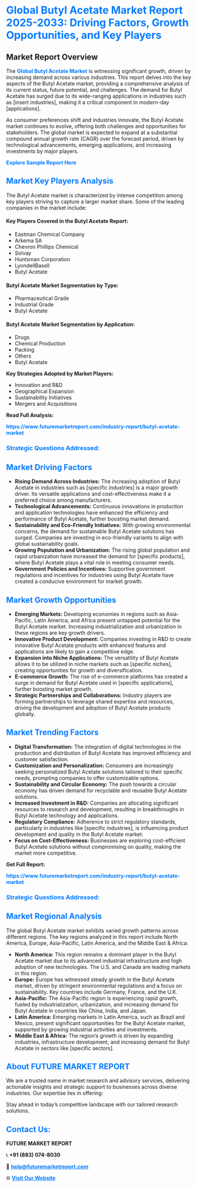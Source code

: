 <h1 style="color: #007BFF;">Global Butyl Acetate Market Report 2025-2033: Driving Factors, Growth Opportunities, and Key Players</h1>

<section id="overview">
<h2>Market Report Overview</h2>
<p>The <a href="https://www.futuremarketreport.com/industry-report/butyl-acetate-market" style="color: #007BFF; text-decoration: none;"><strong>Global Butyl Acetate Market</strong></a> is witnessing significant growth, driven by increasing demand across various industries. This report delves into the key aspects of the Butyl Acetate market, providing a comprehensive analysis of its current status, future potential, and challenges. The demand for Butyl Acetate has surged due to its wide-ranging applications in industries such as [insert industries], making it a critical component in modern-day [applications].</p>
<p>As consumer preferences shift and industries innovate, the Butyl Acetate market continues to evolve, offering both challenges and opportunities for stakeholders. The global market is expected to expand at a substantial compound annual growth rate (CAGR) over the forecast period, driven by technological advancements, emerging applications, and increasing investments by major players.</p>
</section>

<section id="overview">
<p><a href="https://www.futuremarketreport.com/request-sample/reportId=100119" style="color: #007BFF; text-decoration: none;"><strong>Explore Sample Report Here</strong></a></p>
</section>

<section id="key-players">
<h2 style="color: #007BFF;">Market Key Players Analysis</h2>
<p>The Butyl Acetate market is characterized by intense competition among key players striving to capture a larger market share. Some of the leading companies in the market include:</p>
<h4>Key Players Covered in the Butyl Acetate Report:</h4>
<ul><li>Eastman Chemical Company</li><li>Arkema SA</li><li>Chevron Phillips Chemical</li><li>Solvay</li><li>Huntsman Corporation</li><li>LyondellBasell</li><li>Butyl Acetate</li></ul>
<h4>Butyl Acetate Market Segmentation by Type:</h4>
<ul><li>Pharmaceutical Grade</li><li>Industrial Grade</li><li>Butyl Acetate</li></ul>

<h4>Butyl Acetate Market Segmentation by Application:</h4>
<ul><li>Drugs</li><li>Chemical Production</li><li>Packing</li><li>Others</li><li>Butyl Acetate</li></ul>
<p><strong>Key Strategies Adopted by Market Players:</strong></p>
<ul>
<li>Innovation and R&D</li>
<li>Geographical Expansion</li>
<li>Sustainability Initiatives</li>
<li>Mergers and Acquisitions</li>
</ul>
</section>

<section>
<p><strong>Read Full Analysis: </strong></p><a href="https://www.futuremarketreport.com/industry-report/butyl-acetate-market" style="color: #007BFF; text-decoration: none;"><strong>https://www.futuremarketreport.com/industry-report/butyl-acetate-market</strong></a>
<h3 style="color: #007BFF;">Strategic Questions Addressed:</h3>
</section>

<section id="driving-factors">
<h2 style="color: #007BFF;">Market Driving Factors</h2>
<ul>
<li><strong>Rising Demand Across Industries:</strong> The increasing adoption of Butyl Acetate in industries such as [specific industries] is a major growth driver. Its versatile applications and cost-effectiveness make it a preferred choice among manufacturers.</li>
<li><strong>Technological Advancements:</strong> Continuous innovations in production and application technologies have enhanced the efficiency and performance of Butyl Acetate, further boosting market demand.</li>
<li><strong>Sustainability and Eco-Friendly Initiatives:</strong> With growing environmental concerns, the demand for sustainable Butyl Acetate solutions has surged. Companies are investing in eco-friendly variants to align with global sustainability goals.</li>
<li><strong>Growing Population and Urbanization:</strong> The rising global population and rapid urbanization have increased the demand for [specific products], where Butyl Acetate plays a vital role in meeting consumer needs.</li>
<li><strong>Government Policies and Incentives:</strong> Supportive government regulations and incentives for industries using Butyl Acetate have created a conducive environment for market growth.</li>
</ul>
</section>

<section id="growth-opportunities">
<h2 style="color: #007BFF;">Market Growth Opportunities</h2>
<ul>
<li><strong>Emerging Markets:</strong> Developing economies in regions such as Asia-Pacific, Latin America, and Africa present untapped potential for the Butyl Acetate market. Increasing industrialization and urbanization in these regions are key growth drivers.</li>
<li><strong>Innovative Product Development:</strong> Companies investing in R&D to create innovative Butyl Acetate products with enhanced features and applications are likely to gain a competitive edge.</li>
<li><strong>Expansion into Niche Applications:</strong> The versatility of Butyl Acetate allows it to be utilized in niche markets such as [specific niches], creating opportunities for growth and diversification.</li>
<li><strong>E-commerce Growth:</strong> The rise of e-commerce platforms has created a surge in demand for Butyl Acetate used in [specific applications], further boosting market growth.</li>
<li><strong>Strategic Partnerships and Collaborations:</strong> Industry players are forming partnerships to leverage shared expertise and resources, driving the development and adoption of Butyl Acetate products globally.</li>
</ul>
</section>

<section id="trending-factors">
<h2 style="color: #007BFF;">Market Trending Factors</h2>
<ul>
<li><strong>Digital Transformation:</strong> The integration of digital technologies in the production and distribution of Butyl Acetate has improved efficiency and customer satisfaction.</li>
<li><strong>Customization and Personalization:</strong> Consumers are increasingly seeking personalized Butyl Acetate solutions tailored to their specific needs, prompting companies to offer customizable options.</li>
<li><strong>Sustainability and Circular Economy:</strong> The push towards a circular economy has driven demand for recyclable and reusable Butyl Acetate solutions.</li>
<li><strong>Increased Investment in R&D:</strong> Companies are allocating significant resources to research and development, resulting in breakthroughs in Butyl Acetate technology and applications.</li>
<li><strong>Regulatory Compliance:</strong> Adherence to strict regulatory standards, particularly in industries like [specific industries], is influencing product development and quality in the Butyl Acetate market.</li>
<li><strong>Focus on Cost-Effectiveness:</strong> Businesses are exploring cost-efficient Butyl Acetate solutions without compromising on quality, making the market more competitive.</li>
</ul>
</section>

<section>
<p><strong>Get Full Report: </strong></p><a href="https://www.futuremarketreport.com/industry-report/butyl-acetate-market" style="color: #007BFF; text-decoration: none;"><strong>https://www.futuremarketreport.com/industry-report/butyl-acetate-market</strong></a>
<h3 style="color: #007BFF;">Strategic Questions Addressed:</h3>
</section>


<section id="regional-analysis">
<h2 style="color: #007BFF;">Market Regional Analysis</h2>
<p>The global Butyl Acetate market exhibits varied growth patterns across different regions. The key regions analyzed in this report include North America, Europe, Asia-Pacific, Latin America, and the Middle East & Africa:</p>
<ul>
<li><strong>North America:</strong> This region remains a dominant player in the Butyl Acetate market due to its advanced industrial infrastructure and high adoption of new technologies. The U.S. and Canada are leading markets in this region.</li>
<li><strong>Europe:</strong> Europe has witnessed steady growth in the Butyl Acetate market, driven by stringent environmental regulations and a focus on sustainability. Key countries include Germany, France, and the U.K.</li>
<li><strong>Asia-Pacific:</strong> The Asia-Pacific region is experiencing rapid growth, fueled by industrialization, urbanization, and increasing demand for Butyl Acetate in countries like China, India, and Japan.</li>
<li><strong>Latin America:</strong> Emerging markets in Latin America, such as Brazil and Mexico, present significant opportunities for the Butyl Acetate market, supported by growing industrial activities and investments.</li>
<li><strong>Middle East & Africa:</strong> The region’s growth is driven by expanding industries, infrastructure development, and increasing demand for Butyl Acetate in sectors like [specific sectors].</li>
</ul>
</section>

<footer>
<h2 style="color: #007BFF;">About FUTURE MARKET REPORT</h2>
<p>We are a trusted name in market research and advisory services, delivering actionable insights and strategic support to businesses across diverse industries. Our expertise lies in offering:</p>

<p>Stay ahead in today’s competitive landscape with our tailored research solutions.</p>

<h2 style="color: #007BFF;">Contact Us:</h2>
<p><strong>FUTURE MARKET REPORT</strong></p>
<p>📞 <strong>+91 (883) 074-8030</strong></p>
<p>📧 <strong><a href="mailto:help@futuremarketreport.com" style="color: #007BFF;">help@futuremarketreport.com</a></strong></p>
<p>🌐 <strong><a href="https://www.futuremarketreport.com/" style="color: #007BFF;">Visit Our Website</a></strong></p>
</footer>